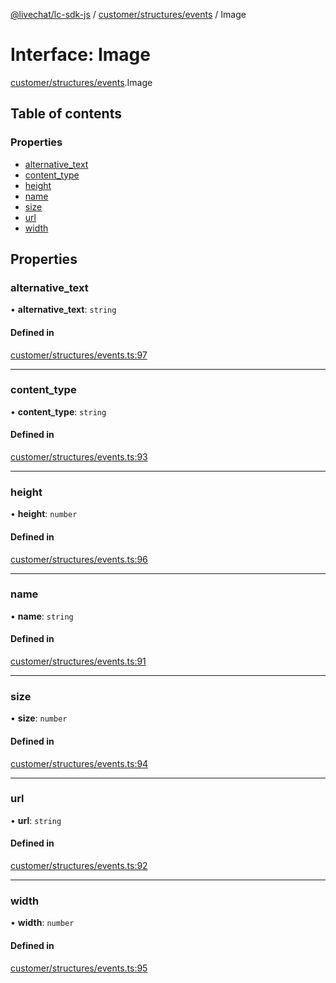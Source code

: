 [@livechat/lc-sdk-js](../README.md) / [customer/structures/events](../modules/customer_structures_events.md) / Image

# Interface: Image

[customer/structures/events](../modules/customer_structures_events.md).Image

## Table of contents

### Properties

- [alternative\_text](customer_structures_events.Image.md#alternative_text)
- [content\_type](customer_structures_events.Image.md#content_type)
- [height](customer_structures_events.Image.md#height)
- [name](customer_structures_events.Image.md#name)
- [size](customer_structures_events.Image.md#size)
- [url](customer_structures_events.Image.md#url)
- [width](customer_structures_events.Image.md#width)

## Properties

### alternative\_text

• **alternative\_text**: `string`

#### Defined in

[customer/structures/events.ts:97](https://github.com/livechat/lc-sdk-js/blob/8462be9/src/customer/structures/events.ts#L97)

___

### content\_type

• **content\_type**: `string`

#### Defined in

[customer/structures/events.ts:93](https://github.com/livechat/lc-sdk-js/blob/8462be9/src/customer/structures/events.ts#L93)

___

### height

• **height**: `number`

#### Defined in

[customer/structures/events.ts:96](https://github.com/livechat/lc-sdk-js/blob/8462be9/src/customer/structures/events.ts#L96)

___

### name

• **name**: `string`

#### Defined in

[customer/structures/events.ts:91](https://github.com/livechat/lc-sdk-js/blob/8462be9/src/customer/structures/events.ts#L91)

___

### size

• **size**: `number`

#### Defined in

[customer/structures/events.ts:94](https://github.com/livechat/lc-sdk-js/blob/8462be9/src/customer/structures/events.ts#L94)

___

### url

• **url**: `string`

#### Defined in

[customer/structures/events.ts:92](https://github.com/livechat/lc-sdk-js/blob/8462be9/src/customer/structures/events.ts#L92)

___

### width

• **width**: `number`

#### Defined in

[customer/structures/events.ts:95](https://github.com/livechat/lc-sdk-js/blob/8462be9/src/customer/structures/events.ts#L95)
